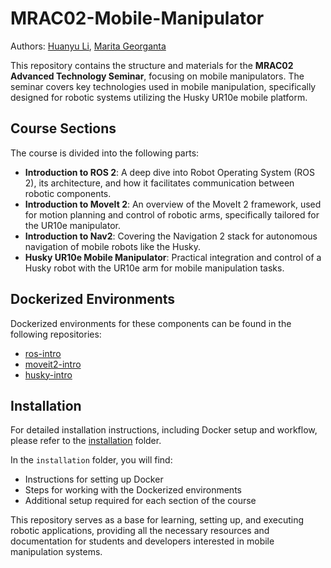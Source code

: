 # MRAC02-Mobile-Manipulator
Authors: [Huanyu Li](https://github.com/HuanyuL), [Marita Georganta](https://github.com/maritaganta)

This repository contains the structure and materials for the **MRAC02 Advanced Technology Seminar**, focusing on mobile manipulators. The seminar covers key technologies used in mobile manipulation, specifically designed for robotic systems utilizing the Husky UR10e mobile platform.

## Course Sections
The course is divided into the following parts:
- **Introduction to ROS 2**: A deep dive into Robot Operating System (ROS 2), its architecture, and how it facilitates communication between robotic components.
- **Introduction to MoveIt 2**: An overview of the MoveIt 2 framework, used for motion planning and control of robotic arms, specifically tailored for the UR10e manipulator.
- **Introduction to Nav2**: Covering the Navigation 2 stack for autonomous navigation of mobile robots like the Husky.
- **Husky UR10e Mobile Manipulator**: Practical integration and control of a Husky robot with the UR10e arm for mobile manipulation tasks.

## Dockerized Environments
Dockerized environments for these components can be found in the following repositories:
- [ros-intro](https://github.com/MRAC-IAAC/MRAC-docker-for-ROS-practice/tree/main/examples)
- [moveit2-intro](#https://github.com/MRAC-IAAC/moveit2-introduction)
- [husky-intro](#)

## Installation
For detailed installation instructions, including Docker setup and workflow, please refer to the [installation](./installation/) folder.

In the `installation` folder, you will find:
- Instructions for setting up Docker
- Steps for working with the Dockerized environments
- Additional setup required for each section of the course

This repository serves as a base for learning, setting up, and executing robotic applications, providing all the necessary resources and documentation for students and developers interested in mobile manipulation systems.
